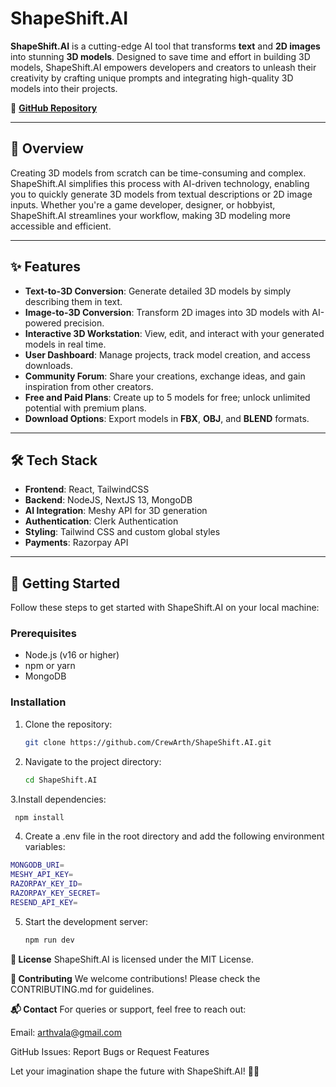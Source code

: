 # ShapeShift.AI  


 <!-- Replace with your logo link -->

**ShapeShift.AI** is a cutting-edge AI tool that transforms **text** and **2D images** into stunning **3D models**. Designed to save time and effort in building 3D models, ShapeShift.AI empowers developers and creators to unleash their creativity by crafting unique prompts and integrating high-quality 3D models into their projects.  

🔗 **[GitHub Repository](https://github.com/CrewArth/ShapeShift.AI.git)**  

---

## 🌟 Overview  

Creating 3D models from scratch can be time-consuming and complex. ShapeShift.AI simplifies this process with AI-driven technology, enabling you to quickly generate 3D models from textual descriptions or 2D image inputs. Whether you're a game developer, designer, or hobbyist, ShapeShift.AI streamlines your workflow, making 3D modeling more accessible and efficient.  

---

## ✨ Features  

- **Text-to-3D Conversion**: Generate detailed 3D models by simply describing them in text.  
- **Image-to-3D Conversion**: Transform 2D images into 3D models with AI-powered precision.  
- **Interactive 3D Workstation**: View, edit, and interact with your generated models in real time.  
- **User Dashboard**: Manage projects, track model creation, and access downloads.  
- **Community Forum**: Share your creations, exchange ideas, and gain inspiration from other creators.  
- **Free and Paid Plans**: Create up to 5 models for free; unlock unlimited potential with premium plans.  
- **Download Options**: Export models in **FBX**, **OBJ**, and **BLEND** formats.  

---

## 🛠️ Tech Stack  

- **Frontend**: React, TailwindCSS  
- **Backend**: NodeJS, NextJS 13, MongoDB  
- **AI Integration**: Meshy API for 3D generation  
- **Authentication**: Clerk Authentication
- **Styling**: Tailwind CSS and custom global styles
- **Payments**: Razorpay API

---

## 🚀 Getting Started  

Follow these steps to get started with ShapeShift.AI on your local machine:  

### Prerequisites  

- Node.js (v16 or higher)  
- npm or yarn  
- MongoDB  

### Installation  

1. Clone the repository:  
   ```bash  
   git clone https://github.com/CrewArth/ShapeShift.AI.git
   ```
2. Navigate to the project directory:
   ```bash
   cd ShapeShift.AI  
   ```
 3.Install dependencies:
   ```bash
    npm install
   ```
 4. Create a .env file in the root directory and add the following environment variables:
  ```bash
  MONGODB_URI=
  MESHY_API_KEY=
  RAZORPAY_KEY_ID=
  RAZORPAY_KEY_SECRET=
  RESEND_API_KEY=
  ```
5. Start the development server:
   ```bash
   npm run dev
   ```

**📜 License**
ShapeShift.AI is licensed under the MIT License.

**🤝 Contributing**
We welcome contributions! Please check the CONTRIBUTING.md for guidelines.

**📬 Contact**
For queries or support, feel free to reach out:

Email: arthvala@gmail.com

GitHub Issues: Report Bugs or Request Features

Let your imagination shape the future with ShapeShift.AI! 🎨✨
